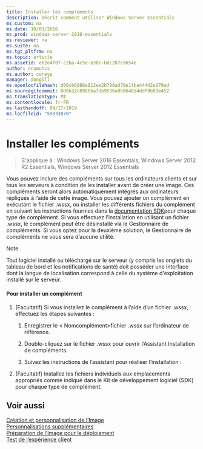 ```yaml
---
title: Installer les compléments
description: Décrit comment utiliser Windows Server Essentials
ms.custom: na
ms.date: 10/03/2016
ms.prod: windows-server-2016-essentials
ms.reviewer: na
ms.suite: na
ms.tgt_pltfrm: na
ms.topic: article
ms.assetid: e62e4f07-c2ba-4c5e-b30c-bdc287cd654e
author: nnamuhcs
ms.author: coreyp
manager: dongill
ms.openlocfilehash: d00cb6886e812ee2b780ad79e1fba44442e279ad
ms.sourcegitcommit: 0d0b32c8986ba7db9536e0b8648d4ddf9b03e452
ms.translationtype: MT
ms.contentlocale: fr-FR
ms.lasthandoff: 04/17/2019
ms.locfileid: "59833070"
---
```

# <a name="install-add-ins"></a>Installer les compléments

>S'applique à : Windows Server 2016 Essentials, Windows Server 2012 R2 Essentials, Windows Server 2012 Essentials

Vous pouvez inclure des compléments sur tous les ordinateurs clients et sur tous les serveurs à condition de les installer avant de créer une image. Ces compléments seront alors automatiquement intégrés aux ordinateurs répliqués à l’aide de cette image. Vous pouvez ajouter un complément en exécutant le fichier .wssx, ou installer les différents fichiers du complément en suivant les instructions fournies dans la [documentation SDK](https://go.microsoft.com/fwlink/?LinkID=248648)pour chaque type de complément. Si vous effectuez l’installation en utilisant un fichier .wssx, le complément peut être désinstallé via le Gestionnaire de compléments. Si vous optez pour la deuxième solution, le Gestionnaire de compléments ne vous sera d’aucune utilité.  
  
> [!NOTE]
>  Tout logiciel installé ou téléchargé sur le serveur (y compris les onglets du tableau de bord et les notifications de santé) doit posséder une interface dont la langue de localisation correspond à celle du système d'exploitation installé sur le serveur.  
  
#### <a name="to-install-an-add-in"></a>Pour installer un complément  
  
1.  (Facultatif) Si vous installez le complément à l’aide d’un fichier .wssx, effectuez les étapes suivantes :  
  
    1.  Enregistrer le < Nomcomplément\>fichier .wssx sur l’ordinateur de référence.  
  
    2.  Double-cliquez sur le fichier .wssx pour ouvrir l’Assistant Installation de compléments.  
  
    3.  Suivez les instructions de l’assistant pour réaliser l’installation :  
  
2.  (Facultatif) Installez les fichiers individuels aux emplacements appropriés comme indiqué dans le Kit de développement logiciel (SDK) pour chaque type de complément.  
  
## <a name="see-also"></a>Voir aussi  
 [Création et personnalisation de l’Image](Creating-and-Customizing-the-Image.md)   
 [Personnalisations supplémentaires](Additional-Customizations.md)   
 [Préparation de l’Image pour le déploiement](Preparing-the-Image-for-Deployment.md)   
 [Test de l’expérience client](Testing-the-Customer-Experience.md)